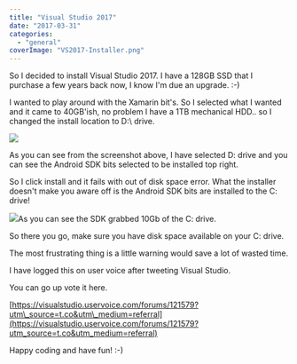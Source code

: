 ```yaml
---
title: "Visual Studio 2017"
date: "2017-03-31"
categories: 
  - "general"
coverImage: "VS2017-Installer.png"
---
```


So I decided to install Visual Studio 2017. I have a 128GB SSD that I purchase a few years back now, I know I'm due an upgrade. :-)

I wanted to play around with the Xamarin bit's. So I selected what I wanted and it came to 40GB'ish, no problem I have a 1TB mechanical HDD.. so I changed the install location to D:\\ drive.

![](https://www.ramblinggeek.co.uk/wp-content/uploads/2017/03/VS2017-Installer.png)

As you can see from the screenshot above, I have selected D: drive and you can see the Android SDK bits selected to be installed top right. 

So I click install and it fails with out of disk space error. What the installer doesn't make you aware off is the Android SDK bits are installed to the C: drive! 

![](https://www.ramblinggeek.co.uk/wp-content/uploads/2017/03/VS2017-Andriod-SDK.png)As you can see the SDK grabbed 10Gb of the C: drive.  

So there you go, make sure you have disk space available on your C: drive.

The most frustrating thing is a little warning would save a lot of wasted time.

I have logged this on user voice after tweeting Visual Studio.

You can go up vote it here.

[https://visualstudio.uservoice.com/forums/121579?utm\_source=t.co&utm\_medium=referral](https://visualstudio.uservoice.com/forums/121579?utm_source=t.co&utm_medium=referral)

Happy coding and have fun! :-)
